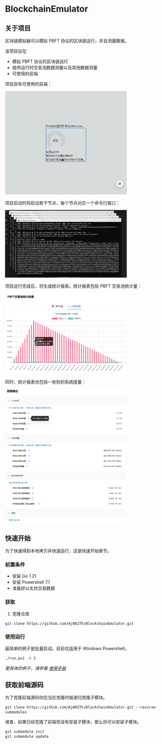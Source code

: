 # BlockchainEmulator

## 关于项目

区块链模拟器可以模拟 PBFT 协议的区块链运行，并且测量数据。

该项目旨在:
* 模拟 PBFT 协议的区块链运行
* 提供运行时交易池数据测量以及其他数据测量
* 可使用的前端

项目具有可使用的前端：

<img src="./docs/images/running_frontend.gif" width="400" alt="运行的前端">

项目启动时将启动若干节点，每个节点对应一个命令行窗口：

<img src="./docs/images/running_cmd.gif" width="400" alt="运行的命令行窗口">

项目运行完成后，将生成统计报表。统计报表包括 PBFT 交易池统计量：

<img src="./docs/images/pbft_pool_barchart_view.png" width="400" alt="运行后生成的分组柱状图">

同时，统计报表也包括一些别的系统度量：

<img src="./docs/images/output_metrics.png" width="400" alt="运行后生成的度量结果">


## 快速开始

为了快速得到本地拷贝并快速运行，这是快速开始章节。

### 前置条件

- 安装 Go 1.21
- 安装 Powershell 7.1
- 准备好以太坊交易数据


### 获取

1. 克隆仓库
```sh
git clone https://github.com/Aj002Th/BlockchainEmulator.git
```


### 使用运行

最简单的例子是批量启动。目前仅适用于 Windows Powershell。

```sh
./run.ps1 -N 3
```

_更具体的例子，请参看 [使用手册](./docs/使用手册.md)_


## 获取前端源码

为了克隆前端源码你应当在克隆时就递归克隆子模块。

```
git clone https://github.com/Aj002Th/BlockchainEmulator.git --recurse-submodules
```

或者，如果已经克隆了前端但没有安装子模块，那么你可以安装子模块。

```
git submodule init 
git submodule update
```